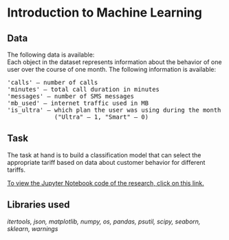 # Introduction to Machine Learning
## Data
The following data is available:<br>
Each object in the dataset represents information about the behavior of one user over the course of one month. The following information is available:
<pre>'calls' — number of calls
'minutes' — total call duration in minutes
'messages' — number of SMS messages
'mb_used' — internet traffic used in MB
'is_ultra' — which plan the user was using during the month
             ("Ultra" — 1, "Smart" — 0)</pre>

## Task
The task at hand is to build a classification model that can select the appropriate tariff based on data about customer behavior for different tariffs.

<a href="https://github.com/DimaDoesCode/Yandex_Practicum-Introduction_to_Machine_Learning/blob/raw/master/introduction_to_ml/Introduction_to_Machine_Learning.ipynb">To view the Jupyter Notebook code of the research, click on this link.</a>

## Libraries used
<i>itertools, json, matplotlib, numpy, os, pandas, psutil, scipy, seaborn, sklearn, warnings</i>